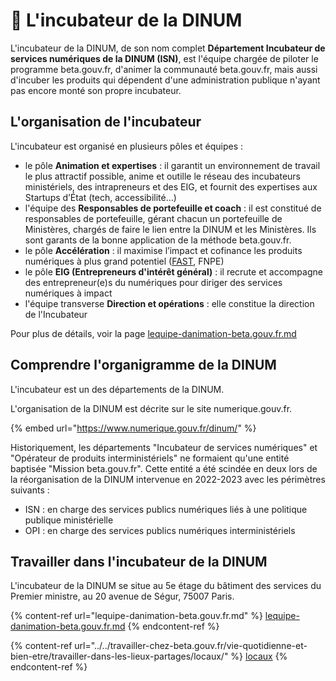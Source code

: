 # 🧪 L'incubateur de la DINUM

L'incubateur de la DINUM, de son nom complet **Département Incubateur de services numériques de la DINUM (ISN)**, est l'équipe chargée de piloter le programme beta.gouv.fr, d'animer la communauté beta.gouv.fr, mais aussi d'incuber les produits qui dépendent d'une administration publique n'ayant pas encore monté son propre incubateur.

## L'organisation de l'incubateur

L'incubateur est organisé en plusieurs pôles et équipes :

* le pôle **Animation et expertises** : il garantit un environnement de travail le plus attractif possible, anime et outille le réseau des incubateurs ministériels, des intrapreneurs et des EIG, et fournit des expertises aux Startups d’État (tech, accessibilité...)
* l'équipe des **Responsables de portefeuille et coach** : il est constitué de responsables de portefeuille, gérant chacun un portefeuille de Ministères, chargés de faire le lien entre la DINUM et les Ministères. Ils sont garants de la bonne application de la méthode beta.gouv.fr.
* le pôle **Accélération** : il maximise l’impact et cofinance les produits numériques à plus grand potentiel ([FAST](../../gerer-son-produit/la-vie-du-produit/acceleration/fonds-dacceleration-des-startups-detat.md), FNPE)
* le pôle **EIG (Entrepreneurs d'intérêt général)** : il recrute et accompagne des entrepreneur(e)s du numériques pour diriger des services numériques à impact
* l'équipe transverse **Direction et opérations** : elle constitue la direction de l'Incubateur

Pour plus de détails, voir la page [lequipe-danimation-beta.gouv.fr.md](lequipe-danimation-beta.gouv.fr.md "mention")

## Comprendre l'organigramme de la DINUM

L'incubateur est un des départements de la DINUM.

L'organisation de la DINUM est décrite sur le site numerique.gouv.fr.

{% embed url="https://www.numerique.gouv.fr/dinum/" %}

Historiquement, les départements "Incubateur de services numériques" et "Opérateur de produits interministériels" ne formaient qu'une entité baptisée "Mission beta.gouv.fr". Cette entité a été scindée en deux lors de la réorganisation de la DINUM intervenue en 2022-2023 avec les périmètres suivants :

* ISN : en charge des services publics numériques liés à une politique publique ministérielle
* OPI : en charge des services publics numériques interministériels

## Travailler dans l'incubateur de la DINUM

L'incubateur de la DINUM se situe au 5e étage du bâtiment des services du Premier ministre, au 20 avenue de Ségur, 75007 Paris.

{% content-ref url="lequipe-danimation-beta.gouv.fr.md" %}
[lequipe-danimation-beta.gouv.fr.md](lequipe-danimation-beta.gouv.fr.md)
{% endcontent-ref %}

{% content-ref url="../../travailler-chez-beta.gouv.fr/vie-quotidienne-et-bien-etre/travailler-dans-les-lieux-partages/locaux/" %}
[locaux](../../travailler-chez-beta.gouv.fr/vie-quotidienne-et-bien-etre/travailler-dans-les-lieux-partages/locaux/)
{% endcontent-ref %}
